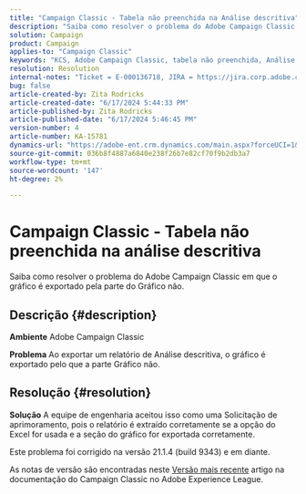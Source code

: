 ```yaml
---
title: "Campaign Classic - Tabela não preenchida na Análise descritiva"
description: "Saiba como resolver o problema do Adobe Campaign Classic em que o gráfico é exportado pela parte do Gráfico não."
solution: Campaign
product: Campaign
applies-to: "Campaign Classic"
keywords: "KCS, Adobe Campaign Classic, tabela não preenchida, Análise descritiva, Perguntas frequentes"
resolution: Resolution
internal-notes: "Ticket = E-000136718, JIRA = https://jira.corp.adobe.com/browse/NEO-24963"
bug: false
article-created-by: Zita Rodricks
article-created-date: "6/17/2024 5:44:33 PM"
article-published-by: Zita Rodricks
article-published-date: "6/17/2024 5:46:45 PM"
version-number: 4
article-number: KA-15781
dynamics-url: "https://adobe-ent.crm.dynamics.com/main.aspx?forceUCI=1&pagetype=entityrecord&etn=knowledgearticle&id=c0baa040-d12c-ef11-840a-002248084fbb"
source-git-commit: 036b8f4887a6840e238f26b7e82cf70f9b2db3a7
workflow-type: tm+mt
source-wordcount: '147'
ht-degree: 2%

---
```


# Campaign Classic - Tabela não preenchida na análise descritiva


Saiba como resolver o problema do Adobe Campaign Classic em que o gráfico é exportado pela parte do Gráfico não.

## Descrição {#description}


<b>Ambiente</b>
Adobe Campaign Classic

<b>Problema</b>
Ao exportar um relatório de Análise descritiva, o gráfico é exportado pelo que a parte Gráfico não.


## Resolução {#resolution}


<b>Solução</b>
A equipe de engenharia aceitou isso como uma Solicitação de aprimoramento, pois o relatório é extraído corretamente se a opção do Excel for usada e a seção do gráfico for exportada corretamente.

Este problema foi corrigido na versão 21.1.4 (build 9343) e em diante.

As notas de versão são encontradas neste [Versão mais recente](https://experienceleague.adobe.com/docs/campaign-classic/using/release-notes/latest-release.html?lang=pt-BR) artigo na documentação do Campaign Classic no Adobe Experience League.
